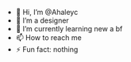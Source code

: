 - 👋 Hi, I’m @Ahaleyc
- 👀 I’m a designer
- 🌱 I’m currently learning new a bf
- 📫 How to reach me 
- ⚡ Fun fact: nothing

<!---
Ahaleyc/Ahaleyc is a ✨ special ✨ repository because its `README.md` (this file) appears on your GitHub profile.
You can click the Preview link to take a look at your changes.
--->
